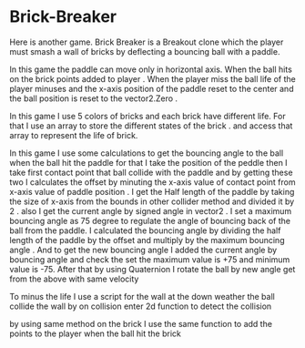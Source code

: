 # Brick-Breaker
 
Here is another game. Brick Breaker is a Breakout clone which the player must smash a wall of bricks by deflecting a bouncing ball with a paddle.

In this game the paddle can move only in horizontal axis. When the ball hits on the brick points added to player . When the player miss the ball life of the player minuses and the x-axis position of the paddle reset to the center and the ball position is reset to the vector2.Zero .

In this game I use 5 colors of bricks and each brick have different life. For that I use an array to store the different states of the brick . and access that array to represent the life of brick.

In this game I use some calculations to get the bouncing angle to the ball when the ball hit the paddle for that I take the position of the peddle then I take first contact point that ball collide with the paddle and by getting these two I calculates the offset by minuting the x-axis value of contact point from x-axis value of paddle position . I get the Half length of the paddle by taking the size of x-axis from the bounds in other collider method and divided it by 2 . also I get the current angle by signed angle in vector2 . I set a maximum bouncing angle as 75 degree to regulate the angle of bouncing back of the ball from the paddle. I calculated the bouncing angle by dividing the half length of the paddle by the offset and multiply by the maximum bouncing angle . And to get the new bouncing angle I added the current angle by bouncing angle and check the set the maximum value is +75 and minimum value is -75. After that by using Quaternion I rotate the ball by new angle get from the above with same velocity

To minus the life I use a script for the wall at the down weather the ball collide the wall by on collision enter 2d function to detect the collision

by using same method on the brick I use the same function to add the points to the player when the ball hit the brick
